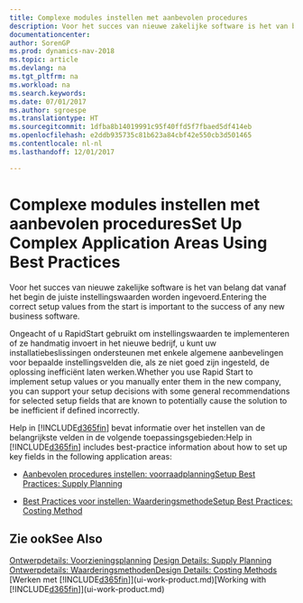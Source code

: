 ```yaml
---
title: Complexe modules instellen met aanbevolen procedures
description: Voor het succes van nieuwe zakelijke software is het van belang dat vanaf het begin de juiste instellingswaarden worden ingevoerd.
documentationcenter: 
author: SorenGP
ms.prod: dynamics-nav-2018
ms.topic: article
ms.devlang: na
ms.tgt_pltfrm: na
ms.workload: na
ms.search.keywords: 
ms.date: 07/01/2017
ms.author: sgroespe
ms.translationtype: HT
ms.sourcegitcommit: 1dfba8b14019991c95f40ffd5f7fbaed5df414eb
ms.openlocfilehash: e2ddb935735c81b623a84cbf42e550cb3d501465
ms.contentlocale: nl-nl
ms.lasthandoff: 12/01/2017

---
```

# <a name="set-up-complex-application-areas-using-best-practices"></a><span data-ttu-id="b4d4a-103">Complexe modules instellen met aanbevolen procedures</span><span class="sxs-lookup"><span data-stu-id="b4d4a-103">Set Up Complex Application Areas Using Best Practices</span></span>
<span data-ttu-id="b4d4a-104">Voor het succes van nieuwe zakelijke software is het van belang dat vanaf het begin de juiste instellingswaarden worden ingevoerd.</span><span class="sxs-lookup"><span data-stu-id="b4d4a-104">Entering the correct setup values from the start is important to the success of any new business software.</span></span>  

 <span data-ttu-id="b4d4a-105">Ongeacht of u RapidStart gebruikt om instellingswaarden te implementeren of ze handmatig invoert in het nieuwe bedrijf, u kunt uw installatiebeslissingen ondersteunen met enkele algemene aanbevelingen voor bepaalde instellingsvelden die, als ze niet goed zijn ingesteld, de oplossing inefficiënt laten werken.</span><span class="sxs-lookup"><span data-stu-id="b4d4a-105">Whether you use Rapid Start to implement setup values or you manually enter them in the new company, you can support your setup decisions with some general recommendations for selected setup fields that are known to potentially cause the solution to be inefficient if defined incorrectly.</span></span>  

 <span data-ttu-id="b4d4a-106">Help in [!INCLUDE[d365fin](includes/d365fin_md.md)] bevat informatie over het instellen van de belangrijkste velden in de volgende toepassingsgebieden:</span><span class="sxs-lookup"><span data-stu-id="b4d4a-106">Help in [!INCLUDE[d365fin](includes/d365fin_md.md)] includes best-practice information about how to set up key fields in the following application areas:</span></span>  

-   [<span data-ttu-id="b4d4a-107">Aanbevolen procedures instellen: voorraadplanning</span><span class="sxs-lookup"><span data-stu-id="b4d4a-107">Setup Best Practices: Supply Planning</span></span>](setup-best-practices-supply-planning.md)  

-   [<span data-ttu-id="b4d4a-108">Best Practices voor instellen: Waarderingsmethode</span><span class="sxs-lookup"><span data-stu-id="b4d4a-108">Setup Best Practices: Costing Method</span></span>](setup-best-practices-costing-method.md)  

## <a name="see-also"></a><span data-ttu-id="b4d4a-109">Zie ook</span><span class="sxs-lookup"><span data-stu-id="b4d4a-109">See Also</span></span>  
 <span data-ttu-id="b4d4a-110">[Ontwerpdetails: Voorzieningsplanning](design-details-supply-planning.md) </span><span class="sxs-lookup"><span data-stu-id="b4d4a-110">[Design Details: Supply Planning](design-details-supply-planning.md) </span></span>  
 [<span data-ttu-id="b4d4a-111">Ontwerpdetails: Waarderingsmethoden</span><span class="sxs-lookup"><span data-stu-id="b4d4a-111">Design Details: Costing Methods</span></span>](design-details-costing-methods.md)  
 <span data-ttu-id="b4d4a-112">[Werken met [!INCLUDE[d365fin](includes/d365fin_md.md)]](ui-work-product.md)</span><span class="sxs-lookup"><span data-stu-id="b4d4a-112">[Working with [!INCLUDE[d365fin](includes/d365fin_md.md)]](ui-work-product.md)</span></span>

